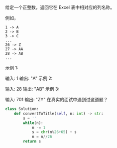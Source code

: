 给定一个正整数，返回它在 Excel 表中相对应的列名称。

例如，

    1 -> A
    2 -> B
    3 -> C
    ...
    26 -> Z
    27 -> AA
    28 -> AB 
    ...
示例 1:

输入: 1
输出: "A"
示例 2:

输入: 28
输出: "AB"
示例 3:

输入: 701
输出: "ZY"
在真实的面试中遇到过这道题？

```python
class Solution:
    def convertToTitle(self, n: int) -> str:
        s = ''
        while(n):
            n -= 1
            s = chr(n%26+65) + s
            n = n//26
        return s
```

